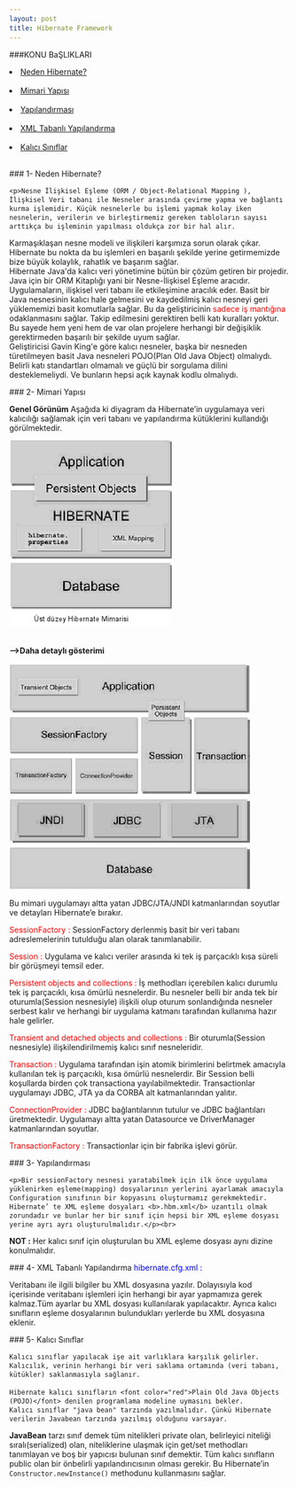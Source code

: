 ```yaml
---
layout: post
title: Hibernate Framework
---
```

###KONU BaŞLIKLARI

<li><a href="#hb-tanım"> Neden Hibernate?</a></li><br>
<li><a href="#hb-mimari"> Mimari Yapısı</a></li><br>
<li><a href="#hb-yapılandırma"> Yapılandırması</a></li><br>
<li><a href="#xml-tabanlı-ayarlar"> XML Tabanlı Yapılandırma</a></li><br>
<li><a href="#pojo"> Kalıcı Sınıflar</a></li><br>

###<a id="hb-tanım"> 1- Neden Hibernate?</a>

    <p>Nesne İlişkisel Eşleme (ORM / Object-Relational Mapping ), İlişkisel Veri tabanı ile Nesneler arasında çevirme yapma ve bağlantı kurma işlemidir. Küçük nesnelerle bu işlemi yapmak kolay iken nesnelerin, verilerin ve birleştirmemiz gereken tabloların sayısı arttıkça bu işleminin yapılması oldukça zor bir hal alır.
Karmaşıklaşan nesne modeli ve ilişkileri karşımıza sorun olarak çıkar. Hibernate bu nokta da bu işlemleri en başarılı şekilde yerine getirmemizde bize büyük kolaylık, rahatlık ve başarım sağlar. </br>
Hibernate Java'da kalıcı veri yönetimine bütün bir çözüm getiren bir projedir. Java için bir ORM Kitaplığı yani bir Nesne-İlişkisel Eşleme aracıdır.</br>
Uygulamaların, ilişkisel veri tabanı ile etkileşimine aracılık eder. Basit bir Java nesnesinin kalıcı hale gelmesini ve kaydedilmiş kalıcı nesneyi geri yüklememizi basit komutlarla sağlar. Bu da geliştiricinin <font color="red">sadece iş mantığına</font> odaklanmasını sağlar. Takip edilmesini gerektiren belli katı kuralları yoktur. Bu sayede hem yeni hem de var olan projelere herhangi bir değişiklik gerektirmeden başarılı bir şekilde uyum sağlar.</br>
Geliştiricisi Gavin King'e göre kalıcı nesneler, başka bir nesneden türetilmeyen basit Java nesneleri POJO(Plan Old Java Object) olmalıydı. Belirli katı standartları olmamalı ve güçlü bir sorgulama dilini desteklemeliydi. Ve bunların hepsi açık kaynak kodlu olmalıydı.

###<a id="hb-mimarisi"> 2- Mimari Yapısı</a>

<b>Genel Görünüm</b>
Aşağıda ki diyagram da Hibernate’in uygulamaya veri kalıcılığı sağlamak için veri tabanı ve yapılandırma kütüklerini kullandığı görülmektedir.

<img src="/images/hibernate/mimari.png"></a> </br></br>

<b> -->Daha detaylı gösterimi</b>
</br><br>
<img src="/images/hibernate/alt_yapi.png"></a> </br>

   Bu mimari uygulamayı altta yatan JDBC/JTA/JNDI katmanlarından soyutlar ve detayları Hibernate’e bırakır.

<font color="red"> SessionFactory : </font> SessionFactory derlenmiş basit bir veri tabanı  adreslemelerinin tutulduğu alan olarak tanımlanabilir.</br>

<font color="red"> Session : </font> Uygulama ve kalıcı veriler arasında ki tek iş parçacıklı kısa süreli bir görüşmeyi temsil eder.</br>

<font color="red"> Persistent objects and collections : </font> İş methodları içerebilen kalıcı durumlu tek iş parçacıklı, kısa ömürlü nesnelerdir. Bu nesneler belli bir anda tek bir oturumla(Session nesnesiyle) ilişkili olup oturum sonlandığında nesneler serbest kalır ve herhangi bir uygulama katmanı tarafından kullanıma hazır hale gelirler.</br>

<font color="red"> Transient and detached objects and collections :</font> Bir oturumla(Session nesnesiyle) ilişkilendirilmemiş kalıcı sınıf nesneleridir.</br>

<font color="red"> Transaction :</font> Uygulama tarafından işin atomik birimlerini belirtmek amacıyla kullanılan tek iş parçacıklı, kısa ömürlü nesnelerdir. Bir Session belli koşullarda birden çok transactiona yayılabilmektedir. Transactionlar uygulamayı JDBC, JTA ya da CORBA alt katmanlarından yalıtır.</br>

<font color="red"> ConnectionProvider :</font> JDBC bağlantılarının tutulur ve JDBC bağlantıları üretmektedir. Uygulamayı altta yatan Datasource ve DriverManager katmanlarından soyutlar.</br>

<font color="red"> TransactionFactory :</font> Transactionlar için bir fabrika işlevi görür.</br>

###<a id="hb-yapılandırma"> 3- Yapılandırması</a>

    <p>Bir sessionFactory nesnesi yaratabilmek için ilk önce uygulama yüklenirken eşleme(mapping) dosyalarının yerlerini ayarlamak amacıyla Configuration sınıfının bir kopyasını oluşturmamız gerekmektedir.
    Hibernate’ te XML eşleme dosyaları <b>.hbm.xml</b> uzantılı olmak zorundadır ve bunlar her bir sınıf için hepsi bir XML eşleme dosyası yerine ayrı ayrı oluşturulmalıdır.</p><br>
<b>NOT :</b> Her kalıcı sınıf için oluşturulan bu XML eşleme dosyası aynı dizine konulmalıdır.

###<a id="xml-tabanlı-ayarlar"> 4- XML Tabanlı Yapılandırma</a>
<font color="blue">hibernate.cfg.xml :</font>

  <p>Veritabanı ile ilgili bilgiler bu XML dosyasına yazılır. Dolayısıyla kod içerisinde veritabanı işlemleri için herhangi bir ayar yapmamıza gerek kalmaz.Tüm ayarlar bu XML dosyası kullanılarak yapılacaktır.
  Ayrıca kalıcı sınıfların eşleme dosyalarının bulundukları yerlerde bu XML dosyasına eklenir.</p>

###<a id="pojo"> 5- Kalıcı Sınıflar</a>

    Kalıcı sınıflar yapılacak işe ait varlıklara karşılık gelirler. Kalıcılık, verinin herhangi bir veri saklama ortamında (veri tabanı, kütükler) saklanmasıyla sağlanır.

    Hibernate kalıcı sınıfların <font color="red">Plain Old Java Objects (POJO)</font> denilen programlama modeline uymasını bekler.
    Kalıcı sınıflar "java bean" tarzında yazılmalıdır. Çünkü Hibernate verilerin Javabean tarzında yazılmış olduğunu varsayar. 
 <b>JavaBean</b> tarzı sınıf demek tüm nitelikleri private olan, belirleyici niteliği sıralı(serialized) olan, niteliklerine ulaşmak için get/set methodları tanımlayan ve boş bir yapıcısı bulunan sınıf demektir. Tüm kalıcı sınıfların public olan bir önbelirli yapılandırıcısının olması gerekir. Bu Hibernate’in <code>Constructor.newInstance()</code> methodunu kullanmasını sağlar.
